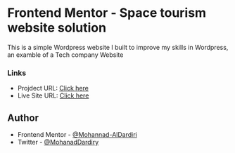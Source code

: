 # Frontend Mentor - Space tourism website solution

This is a simple Wordpress website I built to improve my skills in Wordpress, an examble of a Tech company Website

### Links

- Projdect URL: [Click here](https://github.com/Mohannad-AlDardiri/Tech-Company)
- Live Site URL: [Click here](https://mohannad-aldardiri.github.io/Tech-Company)

## Author

- Frontend Mentor - [@Mohannad-AlDardiri](https://www.frontendmentor.io/profile/Mohannad-AlDardiri)
- Twitter - [@MohanadDardiry](https://www.twitter.com/MohanadDardiry)